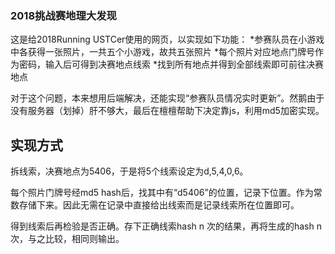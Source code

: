 ### 2018挑战赛地理大发现
这是给2018Running USTCer使用的网页，以实现如下功能：
*参赛队员在小游戏中各获得一张照片，一共五个小游戏，故共五张照片
*每个照片对应地点门牌号作为密码，输入后可得到决赛地点线索
*找到所有地点并得到全部线索即可前往决赛地点

对于这个问题，本来想用后端解决，还能实现“参赛队员情况实时更新”。然鹅由于没有服务器（划掉）肝不够大，最后在檀檀帮助下决定靠js，利用md5加密实现。

## 实现方式
拆线索，决赛地点为5406，于是将5个线索设定为d,5,4,0,6。

每个照片门牌号经md5 hash后，找其中有“d5406”的位置，记录下位置。作为常数存储下来。因此无需在记录中直接给出线索而是记录线索所在位置即可。

得到线索后再检验是否正确。存下正确线索hash n 次的结果，再将生成的hash n 次，与之比较，相同则输出。

